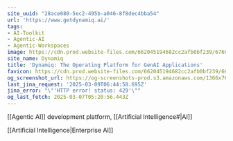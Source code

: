 ```yaml
---
site_uuid: "28ace080-5ec2-495b-a046-8f8dec4bba54"
url: 'https://www.getdynamiq.ai/'
tags:
- AI-Toolkit
- Agentic-AI
- Agentic-Workspaces
image: https://cdn.prod.website-files.com/662045194682cc2afb0bf239/67600414bd8f3aac9a49513b_Dynamiq_metaImage_dark_2.webp
site_name: Dynamiq
title: 'Dynamiq: The Operating Platform for GenAI Applications'
favicon: https://cdn.prod.website-files.com/662045194682cc2afb0bf239/66254cdc26ce718685df88e4_Favicon_Dynamiq.png
og_screenshot_url: https://og-screenshots-prod.s3.amazonaws.com/1366x768/80/false/52794d25193bad219c094ed8870157302fbb2692cb28a0e97d3dc55f3ff77c57.jpeg
last_jina_request: '2025-03-09T06:44:58.695Z'
jina_error: "\"'HTTP error! status: 429'\""
og_last_fetch: 2025-03-07T05:20:56.443Z
---
```

[[Agentic AI]] development platform, [[Artificial Intelligence#|AI]]

[[Artificial Intelligence|Enterprise AI]]
